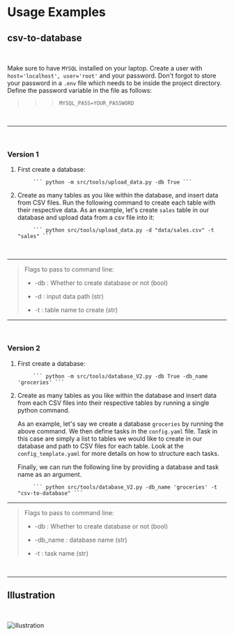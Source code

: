 # Usage Examples

## csv-to-database

<br>

Make sure to have `MYSQL` installed on your laptop. Create a user with 
`host='localhost', user='root'` and your password. Don't forgot to store your password in a `.env` file which needs to be inside the project directory. Define the password variable in the file as follows:

>>> ``` MYSQL_PASS=YOUR_PASSWORD ```

<br>

___

<br>

### Version 1

1. First create a database:

            ``` python -m src/tools/upload_data.py -db True ```

2. Create as many tables as you like within the database, and insert data from CSV files. Run the following command to create each table with their respective data. As an example, let's create `sales` table in our database and upload data from a csv file into it:

            ``` python src/tools/upload_data.py -d "data/sales.csv" -t "sales" ```

<br>

___

> Flags to pass to command line:
>
> - -db : Whether to create database or not (bool)
>    
> - -d : input data path (str)
>    
> - -t : table name to create (str)

___

<br>

### Version 2

1. First create a database:

            ``` python -m src/tools/database_V2.py -db True -db_name 'groceries' ```

2. Create as many tables as you like within the database and insert data from each CSV files into their respective tables by running a single python command.

    As an example, let's say we create a database `groceries` by running the above command. We then define tasks in the `config.yaml` file. Task in this case are simply a list to tables we would like to create in our database and path to CSV files for each table. Look at the `config_template.yaml` for more details on how to structure each tasks. 

    Finally, we can run the following line by providing a database and task name as an argument. 

            ``` python src/tools/database_V2.py -db_name 'groceries' -t "csv-to-database" ```

___

> Flags to pass to command line:
>
> - -db : Whether to create database or not (bool)
>    
> - -db_name : database name (str)
>
> - -t : task name (str)


<br>

___

## Illustration

<br>

![illustration](https://user-images.githubusercontent.com/120341649/209677377-170b27ab-ae45-4b36-b614-56aec51c6062.png)
